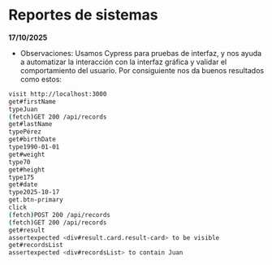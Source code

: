 # **Reportes de sistemas**

**17/10/2025**

- Observaciones: Usamos Cypress para pruebas de interfaz, y nos ayuda a automatizar la interacción con la interfaz gráfica y validar 
el comportamiento del usuario.
Por consiguiente nos da buenos resultados como estos:

```bash
visit http://localhost:3000
get#firstName
typeJuan
(fetch)GET 200 /api/records
get#lastName
typePérez
get#birthDate
type1990-01-01
get#weight
type70
get#height
type175
get#date
type2025-10-17
get.btn-primary
click
(fetch)POST 200 /api/records
(fetch)GET 200 /api/records
get#result
assertexpected <div#result.card.result-card> to be visible
get#recordsList
assertexpected <div#recordsList> to contain Juan
```